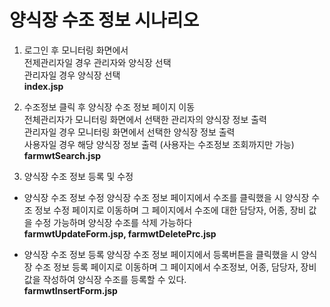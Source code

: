 # 양식장 수조 정보 시나리오

1. 로그인 후 모니터링 화면에서<br>
전제관리자일 경우 관리자와 양식장 선택 <br>
관리자일 경우 양식장 선택<br> 
**index.jsp**

2. 수조정보 클릭 후
양식장 수조 정보 페이지 이동 <br> 
전체관리자가 모니터링 화면에서 선택한 관리자의 양식장 정보 출력 <br>
관리자일 경우 모니터링 화면에서 선택한 양식장 정보 출력<br>
사용자일 경우 해당 양식장 정보 출력 (사용자는 수조정보 조회까지만 가능)<br>
**farmwtSearch.jsp**

3. 양식장 수조 정보 등록 및 수정
- 양식장 수조 정보 수정 
양식장 수조 정보 페이지에서 수조를 클릭했을 시
양식장 수조 정보 수정 페이지로 이동하며 그 페이지에서
수조에 대한 담당자, 어종, 장비 값을 수정 가능하며
양식장 수조를 삭제 가능하다 <br>
**farmwtUpdateForm.jsp, farmwtDeletePrc.jsp**

- 양식장 수조 정보 등록 
양식장 수조 정보 페이지에서 등록버튼을 클릭했을 시
양식장 수조 정보 등록 페이지로 이동하며 그 페이지에서
수조정보, 어종, 담당자, 장비 값을 작성하여 양식장 수조를
등록할 수 있다.<br>
**farmwtInsertForm.jsp**